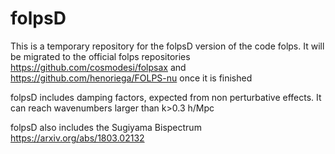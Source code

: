 # folpsD

This is a temporary repository for the folpsD version of the code folps. It will be migrated to the official folps repositories https://github.com/cosmodesi/folpsax and https://github.com/henoriega/FOLPS-nu once it is finished

folpsD includes damping factors, expected from non perturbative effects. It can reach wavenumbers larger than k>0.3 h/Mpc

folpsD also includes the Sugiyama Bispectrum https://arxiv.org/abs/1803.02132
